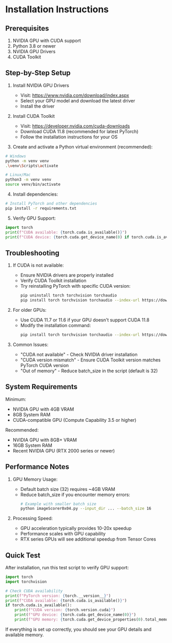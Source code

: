 # Installation Instructions

## Prerequisites

1. NVIDIA GPU with CUDA support
2. Python 3.8 or newer
3. NVIDIA GPU Drivers
4. CUDA Toolkit

## Step-by-Step Setup

1. Install NVIDIA GPU Drivers
   - Visit: https://www.nvidia.com/download/index.aspx
   - Select your GPU model and download the latest driver
   - Install the driver

2. Install CUDA Toolkit
   - Visit: https://developer.nvidia.com/cuda-downloads
   - Download CUDA 11.8 (recommended for latest PyTorch)
   - Follow the installation instructions for your OS

3. Create and activate a Python virtual environment (recommended):
```bash
# Windows
python -m venv venv
.\venv\Scripts\activate

# Linux/Mac
python3 -m venv venv
source venv/bin/activate
```

4. Install dependencies:
```bash
# Install PyTorch and other dependencies
pip install -r requirements.txt
```

5. Verify GPU Support:
```python
import torch
print(f"CUDA available: {torch.cuda.is_available()}")
print(f"CUDA device: {torch.cuda.get_device_name(0) if torch.cuda.is_available() else 'None'}")
```

## Troubleshooting

1. If CUDA is not available:
   - Ensure NVIDIA drivers are properly installed
   - Verify CUDA Toolkit installation
   - Try reinstalling PyTorch with specific CUDA version:
     ```bash
     pip uninstall torch torchvision torchaudio
     pip install torch torchvision torchaudio --index-url https://download.pytorch.org/whl/cu118
     ```

2. For older GPUs:
   - Use CUDA 11.7 or 11.6 if your GPU doesn't support CUDA 11.8
   - Modify the installation command:
     ```bash
     pip install torch torchvision torchaudio --index-url https://download.pytorch.org/whl/cu117
     ```

3. Common Issues:
   - "CUDA not available" - Check NVIDIA driver installation
   - "CUDA version mismatch" - Ensure CUDA Toolkit version matches PyTorch CUDA version
   - "Out of memory" - Reduce batch_size in the script (default is 32)

## System Requirements

Minimum:
- NVIDIA GPU with 4GB VRAM
- 8GB System RAM
- CUDA-compatible GPU (Compute Capability 3.5 or higher)

Recommended:
- NVIDIA GPU with 8GB+ VRAM
- 16GB System RAM
- Recent NVIDIA GPU (RTX 2000 series or newer)

## Performance Notes

1. GPU Memory Usage:
   - Default batch size (32) requires ~4GB VRAM
   - Reduce batch_size if you encounter memory errors:
     ```bash
     # Example with smaller batch size
     python imageScorer0x04.py --input_dir ... --batch_size 16
     ```

2. Processing Speed:
   - GPU acceleration typically provides 10-20x speedup
   - Performance scales with GPU capability
   - RTX series GPUs will see additional speedup from Tensor Cores

## Quick Test

After installation, run this test script to verify GPU support:

```python
import torch
import torchvision

# Check CUDA availability
print(f"PyTorch version: {torch.__version__}")
print(f"CUDA available: {torch.cuda.is_available()}")
if torch.cuda.is_available():
    print(f"CUDA version: {torch.version.cuda}")
    print(f"GPU device: {torch.cuda.get_device_name(0)}")
    print(f"GPU memory: {torch.cuda.get_device_properties(0).total_memory / 1024**3:.1f}GB")
```

If everything is set up correctly, you should see your GPU details and available memory.